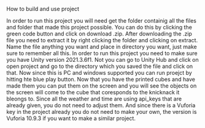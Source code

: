 How to build and use project

In order to run this project you will need get the folder containig all the files and folder that made this project possible. You can do this by clicking the
green code button and click on download .zip. After downloading the .zip file you need to extract it by right clicking the folder and clicking on extract. Name the file
anything you want and place in directory you want, just make sure to remember all this. In order to run this project you need to make sure you have Unity version
2021.3.6f1. Not you can go to Unity Hub and click on open project and go to the directory which you saved the file and click on that. Now since this is PC and windows
supported you can run proejct by hitting hte blue play button. Now that you have the printed cubes and have made them you can put them on the screen and you will see
the objects on the screen will come to the cube that coresponds to the knicknack it bleongs to. Since all the weather and time are using api_keys that are already given,
you do not need to adjust them. And since there is a Vuforia key in the project already you do not need to make your own, the version is Vuforia 10.9.3 if you want to make a similar project. 


